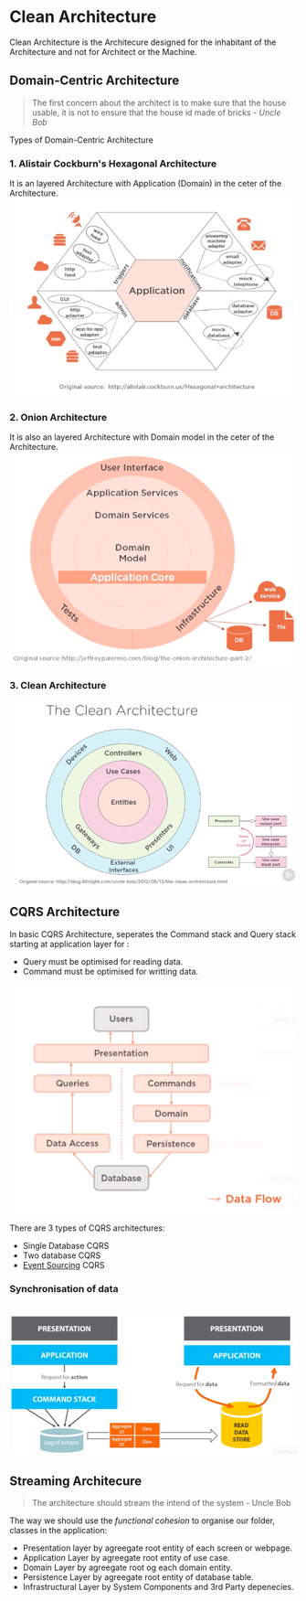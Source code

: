 # Clean Architecture
Clean Architecture is the Architecure designed for the inhabitant of the Architecture and not for Architect or the Machine.

## Domain-Centric Architecture
> The first concern about the architect is to make sure that the house usable, it is not to ensure that the house id made of bricks - *Uncle Bob*

Types of Domain-Centric Architecture
### 1. Alistair Cockburn's Hexagonal Architecture
It is an layered Architecture with Application (Domain) in the ceter of the Architecture.
![alt text](https://github.com/milindchavan12/DomainDriven/blob/master/assets/Hexagonal.png)

### 2. Onion Architecture
It is also an layered Architecture with Domain model in the ceter of the Architecture.
![alt text](https://github.com/milindchavan12/DomainDriven/blob/master/assets/Onion.png)

### 3. Clean Architecture
![alt text](https://github.com/milindchavan12/DomainDriven/blob/master/assets/Clean.png)


## CQRS Architecture
In basic CQRS Architecture, seperates the Command stack and Query stack starting at application layer for :
- Query must be optimised for reading data.
- Command must be optimised for writting data.

![alt text](https://github.com/milindchavan12/DomainDriven/blob/master/assets/cqrs.png)

There are 3 types of CQRS architectures:
- Single Database CQRS
- Two database CQRS
- [Event Sourcing](https://github.com/milindchavan12/DomainDriven/tree/master/EventSourcing) CQRS

### Synchronisation of data
![alt text](https://github.com/milindchavan12/DomainDriven/blob/master/assets/CQRSTwoDatabase.png)
----

## Streaming Architecure
> The architecture should stream the intend of the system - Uncle Bob

The way we should use the *functional cohesion* to organise our folder, classes in the application:
- Presentation layer by agreegate root entity of each screen or webpage.
- Application Layer by agreegate root entity of use case.
- Domain Layer by agreegate root og each domain entity.
- Persistence Layer by agreegate root entity of database table.
- Infrastructural Layer by System Components and 3rd Party depenecies.


